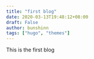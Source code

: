 ```yaml
---
title: "first blog"
date: 2020-03-13T19:48:12+08:00
draft: False
author: bunshinn
tags: ["hugo", "themes"]
---
```


This is the first blog